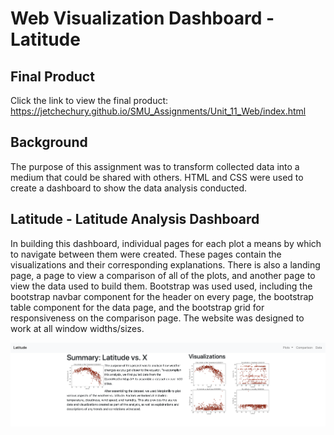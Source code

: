 # Web Visualization Dashboard - Latitude

## Final Product
Click the link to view the final product: 
https://jetchechury.github.io/SMU_Assignments/Unit_11_Web/index.html 

## Background

The purpose of this assignment was to transform collected data into a medium that could be shared with others.  HTML and CSS were used to create a dashboard to show the data analysis conducted.

## Latitude - Latitude Analysis Dashboard

In building this dashboard, individual pages for each plot a means by which to navigate between them were created. These pages contain the visualizations and their corresponding explanations. There is also a landing page, a page to view a comparison of all of the plots, and another page to view the data used to build them.  Bootstrap was used used, including the bootstrap navbar component for the header on every page, the bootstrap table component for the data page, and the bootstrap grid for responsiveness on the comparison page.  The website was designed to work at all window widths/sizes.

![Site Screenshot](Images/site_screenshot.png)

